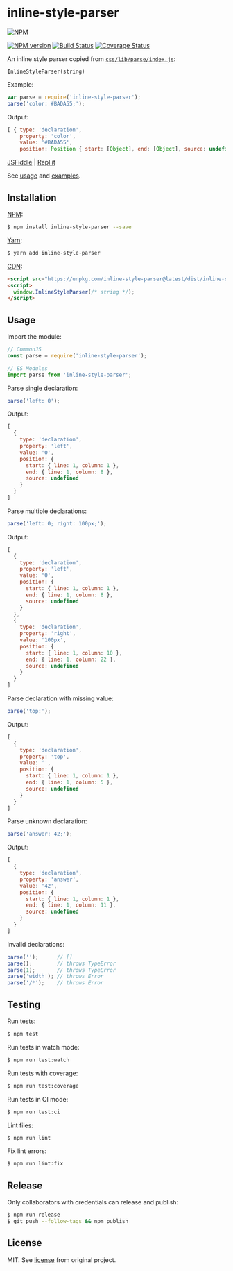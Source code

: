# inline-style-parser

[![NPM](https://nodei.co/npm/inline-style-parser.png)](https://nodei.co/npm/inline-style-parser/)

[![NPM version](https://img.shields.io/npm/v/inline-style-parser.svg)](https://www.npmjs.com/package/inline-style-parser)
[![Build Status](https://travis-ci.org/remarkablemark/inline-style-parser.svg?branch=master)](https://travis-ci.org/remarkablemark/inline-style-parser)
[![Coverage Status](https://coveralls.io/repos/github/remarkablemark/inline-style-parser/badge.svg?branch=master)](https://coveralls.io/github/remarkablemark/inline-style-parser?branch=master)

An inline style parser copied from [`css/lib/parse/index.js`](https://github.com/reworkcss/css/blob/v2.2.4/lib/parse/index.js):

```
InlineStyleParser(string)
```

Example:

```js
var parse = require('inline-style-parser');
parse('color: #BADA55;');
```

Output:

```js
[ { type: 'declaration',
    property: 'color',
    value: '#BADA55',
    position: Position { start: [Object], end: [Object], source: undefined } } ]
```

[JSFiddle](https://jsfiddle.net/remarkablemark/hcxbpwq8/) | [Repl.it](https://repl.it/@remarkablemark/inline-style-parser)

See [usage](#usage) and [examples](https://github.com/remarkablemark/inline-style-parser/tree/master/examples).

## Installation

[NPM](https://www.npmjs.com/package/inline-style-parser):

```sh
$ npm install inline-style-parser --save
```

[Yarn](https://yarnpkg.com/package/inline-style-parser):

```sh
$ yarn add inline-style-parser
```

[CDN](https://unpkg.com/inline-style-parser/):

```html
<script src="https://unpkg.com/inline-style-parser@latest/dist/inline-style-parser.min.js"></script>
<script>
  window.InlineStyleParser(/* string */);
</script>
```

## Usage

Import the module:

```js
// CommonJS
const parse = require('inline-style-parser');

// ES Modules
import parse from 'inline-style-parser';
```

Parse single declaration:

```js
parse('left: 0');
```

Output:

```js
[
  {
    type: 'declaration',
    property: 'left',
    value: '0',
    position: {
      start: { line: 1, column: 1 },
      end: { line: 1, column: 8 },
      source: undefined
    }
  }
]
```

Parse multiple declarations:

```js
parse('left: 0; right: 100px;');
```

Output:

```js
[
  {
    type: 'declaration',
    property: 'left',
    value: '0',
    position: {
      start: { line: 1, column: 1 },
      end: { line: 1, column: 8 },
      source: undefined
    }
  },
  {
    type: 'declaration',
    property: 'right',
    value: '100px',
    position: {
      start: { line: 1, column: 10 },
      end: { line: 1, column: 22 },
      source: undefined
    }
  }
]
```

Parse declaration with missing value:

```js
parse('top:');
```

Output:

```js
[
  {
    type: 'declaration',
    property: 'top',
    value: '',
    position: {
      start: { line: 1, column: 1 },
      end: { line: 1, column: 5 },
      source: undefined
    }
  }
]
```

Parse unknown declaration:

```js
parse('answer: 42;');
```

Output:

```js
[
  {
    type: 'declaration',
    property: 'answer',
    value: '42',
    position: {
      start: { line: 1, column: 1 },
      end: { line: 1, column: 11 },
      source: undefined
    }
  }
]
```

Invalid declarations:

```js
parse('');      // []
parse();        // throws TypeError
parse(1);       // throws TypeError
parse('width'); // throws Error
parse('/*');    // throws Error
```

## Testing

Run tests:

```sh
$ npm test
```

Run tests in watch mode:

```sh
$ npm run test:watch
```

Run tests with coverage:

```sh
$ npm run test:coverage
```

Run tests in CI mode:

```sh
$ npm run test:ci
```

Lint files:

```sh
$ npm run lint
```

Fix lint errors:

```sh
$ npm run lint:fix
```

## Release

Only collaborators with credentials can release and publish:

```sh
$ npm run release
$ git push --follow-tags && npm publish
```

## License

MIT. See [license](https://github.com/reworkcss/css/blob/v2.2.4/LICENSE) from original project.
